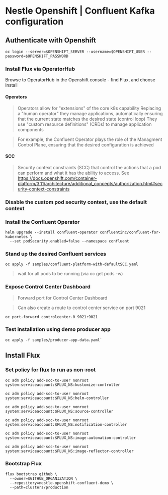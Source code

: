 # Nestle Openshift | Confluent Kafka configuration

## Authenticate with Openshift
```
oc login --server=$OPENSHIFT_SERVER --username=$OPENSHIFT_USER --password=$OPENSHIFT_PASSWORD
```

### Install Flux via OperatorHub
Browse to OperatorHub in the Openshift console - find Flux, and choose Install

#### Operators

> Operators allow for "extensions" of the core k8s capability
> Replacing a "human operator" they manage applications, automatically ensuring that the current state matches the desired state (control loop)
> They use "custom resource definitions" (CRDs) to manage application components

> For example, the Confluent Operator plays the role of the Managment Control Plane, ensuring that the desired configuration is achieved

#### SCC

> Security context constraints (SCC) that control the actions that a pod can perform and what it has the ability to access.
> See https://docs.openshift.com/container-platform/3.11/architecture/additional_concepts/authorization.html#security-context-constraints


### Disable the custom pod security context, use the default context

### Install the Confluent Operator

```
helm upgrade --install confluent-operator confluentinc/confluent-for-kubernetes \ 
  --set podSecurity.enabled=false --namespace confluent
```

### Stand up the desired Confluent services
```
oc apply -f samples/confluent-platform-with-defaultSCC.yaml
```

> wait for all pods to be running (via oc get pods -w)

### Expose Control Center Dashboard

> Forward port for Control Center Dashboard

> Can also create a route to control center service on port 9021
```
oc port-forward controlcenter-0 9021:9021
```

### Test installation using demo producer app
```
oc apply -f samples/producer-app-data.yaml`
```

## Install Flux

### Set policy for flux to run as non-root
```
oc adm policy add-scc-to-user nonroot system:serviceaccount:$FLUX_NS:kustomize-controller

oc adm policy add-scc-to-user nonroot system:serviceaccount:$FLUX_NS:helm-controller

oc adm policy add-scc-to-user nonroot system:serviceaccount:$FLUX_NS:source-controller

oc adm policy add-scc-to-user nonroot system:serviceaccount:$FLUX_NS:notification-controller

oc adm policy add-scc-to-user nonroot system:serviceaccount:$FLUX_NS:image-automation-controller

oc adm policy add-scc-to-user nonroot system:serviceaccount:$FLUX_NS:image-reflector-controller
```

### Bootstrap Flux

```
flux bootstrap github \
  --owner=$GITHUB_ORGANIZATION \
  --repository=nestle-openshift-confluent-demo \
  --path=clusters/production
```
